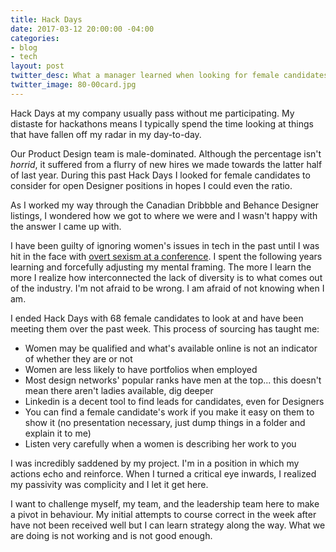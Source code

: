 ```yaml
---
title: Hack Days
date: 2017-03-12 20:00:00 -04:00
categories:
- blog
- tech
layout: post
twitter_desc: What a manager learned when looking for female candidates during a hiring process.
twitter_image: 80-00card.jpg
---
```


Hack Days at my company usually pass without me participating. My distaste for hackathons means I typically spend the time looking at things that have fallen off my radar in my day-to-day.

Our Product Design team is male-dominated. Although the percentage isn't _horrid_, it suffered from a flurry of new hires we made towards the latter half of last year. During this past Hack Days I looked for female candidates to consider for open Designer positions in hopes I could even the ratio.

As I worked my way through the Canadian Dribbble and Behance Designer listings, I wondered how we got to where we were and I wasn't happy with the answer I came up with.

I have been guilty of ignoring women's issues in tech in the past until I was hit in the face with [overt sexism at a conference](http://helentran.com/from-the-desk-of-the-politely-angry). I spent the following years learning and forcefully adjusting my mental framing. The more I learn the more I realize how interconnected the lack of diversity is to what comes out of the industry. I'm not afraid to be wrong. I am afraid of not knowing when I am.

I ended Hack Days with 68 female candidates to look at and have been meeting them over the past week. This process of sourcing has taught me: 

- Women may be qualified and what's available online is not an indicator of whether they are or not
- Women are less likely to have portfolios when employed
- Most design networks' popular ranks have men at the top... this doesn't mean there aren't ladies available, dig deeper
- Linkedin is a decent tool to find leads for candidates, even for Designers
- You can find a female candidate's work if you make it easy on them to show it (no presentation necessary, just dump things in a folder and explain it to me)
- Listen very carefully when a women is describing her work to you

I was incredibly saddened by my project. I'm in a position in which my actions echo and reinforce. When I turned a critical eye inwards, I realized my passivity was complicity and I let it get here. 

I want to challenge myself, my team, and the leadership team here to make a pivot in behaviour. My initial attempts to course correct in the week after have not been received well but I can learn strategy along the way. What we are doing is not working and is not good enough. 